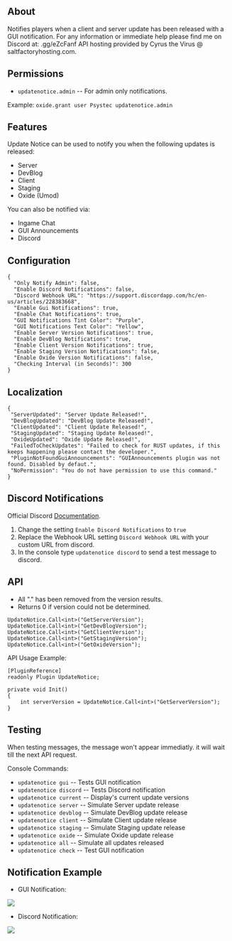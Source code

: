 ## About
Notifies players when a client and server update has been released with a GUI notification.
For any information or immediate help please find me on Discord at: .gg/eZcFanf
API hosting provided by Cyrus the Virus @ saltfactoryhosting.com.

 ## Permissions
- `updatenotice.admin` -- For admin only notifications.

Example: `oxide.grant user Psystec updatenotice.admin`

 ## Features
 Update Notice can be used to notify you when the following updates is released:
*  Server
*  DevBlog
*  Client
*  Staging
*  Oxide (Umod)

You can also be notified via:
* Ingame Chat
* GUI Announcements
* Discord

 ## Configuration
```
{
  "Only Notify Admin": false,
  "Enable Discord Notifications": false,
  "Discord Webhook URL": "https://support.discordapp.com/hc/en-us/articles/228383668",
  "Enable Gui Notifications": true,
  "Enable Chat Notifications": true,
  "GUI Notifications Tint Color": "Purple",
  "GUI Notifications Text Color": "Yellow",
  "Enable Server Version Notifications": true,
  "Enable DevBlog Notifications": true,
  "Enable Client Version Notifications": true,
  "Enable Staging Version Notifications": false,
  "Enable Oxide Version Notifications": false,
  "Checking Interval (in Seconds)": 300
}
```

 ## Localization
 ```
{
  "ServerUpdated": "Server Update Released!",
  "DevBlogUpdated": "DevBlog Update Released!",
  "ClientUpdated": "Client Update Released!",
  "StagingUpdated": "Staging Update Released!",
  "OxideUpdated": "Oxide Update Released!",
  "FailedToCheckUpdates": "Failed to check for RUST updates, if this keeps happening please contact the developer.",
  "PluginNotFoundGuiAnnouncements": "GUIAnnouncements plugin was not found. Disabled by defaut.",
  "NoPermission": "You do not have permission to use this command."
}
```
 
 ## Discord Notifications
 Official Discord [Documentation](https://support.discordapp.com/hc/en-us/articles/228383668).

1. Change the setting `Enable Discord Notifications` to `true`
2. Replace the Webhook URL setting `Discord Webhook URL` with your custom URL from discord.
3. In the console type `updatenotice discord` to send a test message to discord.
 
 ## API
- All "." has been removed from the version results.
- Returns 0 if version could not be determined.
```
UpdateNotice.Call<int>("GetServerVersion");
UpdateNotice.Call<int>("GetDevBlogVersion");
UpdateNotice.Call<int>("GetClientVersion");
UpdateNotice.Call<int>("GetStagingVersion");
UpdateNotice.Call<int>("GetOxideVersion");
```
API Usage Example:
```
[PluginReference]
readonly Plugin UpdateNotice;

private void Init()
{
    int serverVersion = UpdateNotice.Call<int>("GetServerVersion");
}
```

## Testing
When testing messages, the message won't appear immediatly. it will wait till the next API request.

Console Commands:

- `updatenotice gui` -- Tests GUI notification
- `updatenotice discord` -- Tests Discord notification
- `updatenotice current` -- Display's current update versions
- `updatenotice server` -- Simulate Server update release
- `updatenotice devblog` -- Simulate DevBlog update release
- `updatenotice client` -- Simulate Client update release
- `updatenotice staging` -- Simulate Staging update release
- `updatenotice oxide` -- Simulate Oxide update release
- `updatenotice all` -- Simulate all updates released
- `updatenotice check` -- Test GUI notification

 ## Notification Example
- GUI Notification:

![](https://i.imgur.com/S53hip4.png)

- Discord Notification:

![](https://i.imgur.com/C3m1Pkc.png)